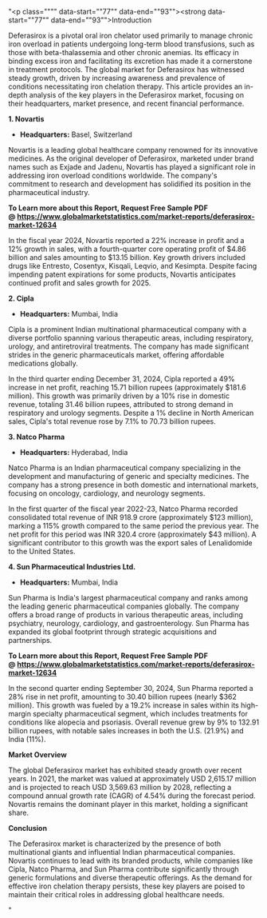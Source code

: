 "<p class="""" data-start=""77"" data-end=""93""><strong data-start=""77"" data-end=""93"">Introduction</strong></p>
<p class="""" data-start=""95"" data-end=""290""><span class=""relative -mx-px my-[-0.2rem] rounded px-px py-[0.2rem]"">Deferasirox is a pivotal oral iron chelator used primarily to manage chronic iron overload in patients undergoing long-term blood transfusions, such as those with beta-thalassemia and other chronic anemias.</span> <span class=""relative -mx-px my-[-0.2rem] rounded px-px py-[0.2rem]"">Its efficacy in binding excess iron and facilitating its excretion has made it a cornerstone in treatment protocols.</span> <span class=""relative -mx-px my-[-0.2rem] rounded px-px py-[0.2rem]"">The global market for Deferasirox has witnessed steady growth, driven by increasing awareness and prevalence of conditions necessitating iron chelation therapy.</span> <span class=""relative -mx-px my-[-0.2rem] rounded px-px py-[0.2rem]"">This article provides an in-depth analysis of the key players in the Deferasirox market, focusing on their headquarters, market presence, and recent financial performance.</span></p>
<p class="""" data-start=""292"" data-end=""307""><strong data-start=""292"" data-end=""307"">1. Novartis</strong></p>
<ul data-start=""309"" data-end=""410"">
<li class="""" data-start=""309"" data-end=""410"">
<p class="""" data-start=""311"" data-end=""410""><strong data-start=""311"" data-end=""328"">Headquarters:</strong> <span class=""relative -mx-px my-[-0.2rem] rounded px-px py-[0.2rem]"">Basel, Switzerland</span></p>
</li>
</ul>
<p class="""" data-start=""412"" data-end=""571""><span class=""relative -mx-px my-[-0.2rem] rounded px-px py-[0.2rem]"">Novartis is a leading global healthcare company renowned for its innovative medicines.</span> <span class=""relative -mx-px my-[-0.2rem] rounded px-px py-[0.2rem]"">As the original developer of Deferasirox, marketed under brand names such as Exjade and Jadenu, Novartis has played a significant role in addressing iron overload conditions worldwide.</span> <span class=""relative -mx-px my-[-0.2rem] rounded px-px py-[0.2rem]"">The company's commitment to research and development has solidified its position in the pharmaceutical industry.</span></p>
<p class="""" data-start=""412"" data-end=""571""><strong>To Learn more about this Report, Request Free Sample PDF @&nbsp;<a href=""https://www.globalmarketstatistics.com/market-reports/deferasirox-market-12634"">https://www.globalmarketstatistics.com/market-reports/deferasirox-market-12634</a></strong></p>
<p class="""" data-start=""573"" data-end=""778""><span class=""relative -mx-px my-[-0.2rem] rounded px-px py-[0.2rem]"">In the fiscal year 2024, Novartis reported a 22% increase in profit and a 12% growth in sales, with a fourth-quarter core operating profit of $4.86 billion and sales amounting to $13.15 billion.</span> <span class=""relative -mx-px my-[-0.2rem] rounded px-px py-[0.2rem]"">Key growth drivers included drugs like Entresto, Cosentyx, Kisqali, Leqvio, and Kesimpta.</span> <span class=""relative -mx-px my-[-0.2rem] rounded px-px py-[0.2rem]"">Despite facing impending patent expirations for some products, Novartis anticipates continued profit and sales growth for 2025.</span> </p>
<p class="""" data-start=""780"" data-end=""792""><strong data-start=""780"" data-end=""792"">2. Cipla</strong></p>
<ul data-start=""794"" data-end=""899"">
<li class="""" data-start=""794"" data-end=""899"">
<p class="""" data-start=""796"" data-end=""899""><strong data-start=""796"" data-end=""813"">Headquarters:</strong> <span class=""relative -mx-px my-[-0.2rem] rounded px-px py-[0.2rem]"">Mumbai, India</span></p>
</li>
</ul>
<p class="""" data-start=""901"" data-end=""1026""><span class=""relative -mx-px my-[-0.2rem] rounded px-px py-[0.2rem]"">Cipla is a prominent Indian multinational pharmaceutical company with a diverse portfolio spanning various therapeutic areas, including respiratory, urology, and antiretroviral treatments.</span> <span class=""relative -mx-px my-[-0.2rem] rounded px-px py-[0.2rem]"">The company has made significant strides in the generic pharmaceuticals market, offering affordable medications globally.</span></p>
<p class="""" data-start=""1028"" data-end=""1233""><span class=""relative -mx-px my-[-0.2rem] rounded px-px py-[0.2rem]"">In the third quarter ending December 31, 2024, Cipla reported a 49% increase in net profit, reaching 15.71 billion rupees (approximately $181.6 million).</span> <span class=""relative -mx-px my-[-0.2rem] rounded px-px py-[0.2rem]"">This growth was primarily driven by a 10% rise in domestic revenue, totaling 31.46 billion rupees, attributed to strong demand in respiratory and urology segments.</span> <span class=""relative -mx-px my-[-0.2rem] rounded px-px py-[0.2rem]"">Despite a 1% decline in North American sales, Cipla's total revenue rose by 7.1% to 70.73 billion rupees.</span> </p>
<p class="""" data-start=""1235"" data-end=""1254""><strong data-start=""1235"" data-end=""1254"">3. Natco Pharma</strong></p>
<ul data-start=""1256"" data-end=""1361"">
<li class="""" data-start=""1256"" data-end=""1361"">
<p class="""" data-start=""1258"" data-end=""1361""><strong data-start=""1258"" data-end=""1275"">Headquarters:</strong> <span class=""relative -mx-px my-[-0.2rem] rounded px-px py-[0.2rem]"">Hyderabad, India</span></p>
</li>
</ul>
<p class="""" data-start=""1363"" data-end=""1488""><span class=""relative -mx-px my-[-0.2rem] rounded px-px py-[0.2rem]"">Natco Pharma is an Indian pharmaceutical company specializing in the development and manufacturing of generic and specialty medicines.</span> <span class=""relative -mx-px my-[-0.2rem] rounded px-px py-[0.2rem]"">The company has a strong presence in both domestic and international markets, focusing on oncology, cardiology, and neurology segments.</span></p>
<p class="""" data-start=""1490"" data-end=""1695""><span class=""relative -mx-px my-[-0.2rem] rounded px-px py-[0.2rem]"">In the first quarter of the fiscal year 2022-23, Natco Pharma recorded consolidated total revenue of INR 918.9 crore (approximately $123 million), marking a 115% growth compared to the same period the previous year.</span> <span class=""relative -mx-px my-[-0.2rem] rounded px-px py-[0.2rem]"">The net profit for this period was INR 320.4 crore (approximately $43 million).</span> <span class=""relative -mx-px my-[-0.2rem] rounded px-px py-[0.2rem]"">A significant contributor to this growth was the export sales of Lenalidomide to the United States.</span> </p>
<p class="""" data-start=""1697"" data-end=""1738""><strong data-start=""1697"" data-end=""1738"">4. Sun Pharmaceutical Industries Ltd.</strong></p>
<ul data-start=""1740"" data-end=""1845"">
<li class="""" data-start=""1740"" data-end=""1845"">
<p class="""" data-start=""1742"" data-end=""1845""><strong data-start=""1742"" data-end=""1759"">Headquarters:</strong> <span class=""relative -mx-px my-[-0.2rem] rounded px-px py-[0.2rem]"">Mumbai, India</span></p>
</li>
</ul>
<p class="""" data-start=""1847"" data-end=""2012""><span class=""relative -mx-px my-[-0.2rem] rounded px-px py-[0.2rem]"">Sun Pharma is India's largest pharmaceutical company and ranks among the leading generic pharmaceutical companies globally.</span> <span class=""relative -mx-px my-[-0.2rem] rounded px-px py-[0.2rem]"">The company offers a broad range of products in various therapeutic areas, including psychiatry, neurology, cardiology, and gastroenterology.</span> <span class=""relative -mx-px my-[-0.2rem] rounded px-px py-[0.2rem]"">Sun Pharma has expanded its global footprint through strategic acquisitions and partnerships.</span></p>
<p class="""" data-start=""1847"" data-end=""2012""><strong>To Learn more about this Report, Request Free Sample PDF @&nbsp;<a href=""https://www.globalmarketstatistics.com/market-reports/deferasirox-market-12634"">https://www.globalmarketstatistics.com/market-reports/deferasirox-market-12634</a></strong></p>
<p class="""" data-start=""2014"" data-end=""2219""><span class=""relative -mx-px my-[-0.2rem] rounded px-px py-[0.2rem]"">In the second quarter ending September 30, 2024, Sun Pharma reported a 28% rise in net profit, amounting to 30.40 billion rupees (nearly $362 million).</span> <span class=""relative -mx-px my-[-0.2rem] rounded px-px py-[0.2rem]"">This growth was fueled by a 19.2% increase in sales within its high-margin specialty pharmaceutical segment, which includes treatments for conditions like alopecia and psoriasis.</span> <span class=""relative -mx-px my-[-0.2rem] rounded px-px py-[0.2rem]"">Overall revenue grew by 9% to 132.91 billion rupees, with notable sales increases in both the U.S. (21.9%) and India (11%).</span></p>
<p class="""" data-start=""2221"" data-end=""2240""><strong data-start=""2221"" data-end=""2240"">Market Overview</strong></p>
<p class="""" data-start=""2242"" data-end=""2447""><span class=""relative -mx-px my-[-0.2rem] rounded px-px py-[0.2rem]"">The global Deferasirox market has exhibited steady growth over recent years.</span> <span class=""relative -mx-px my-[-0.2rem] rounded px-px py-[0.2rem]"">In 2021, the market was valued at approximately USD 2,615.17 million and is projected to reach USD 3,569.63 million by 2028, reflecting a compound annual growth rate (CAGR) of 4.54% during the forecast period.</span> <span class=""relative -mx-px my-[-0.2rem] rounded px-px py-[0.2rem]"">Novartis remains the dominant player in this market, holding a significant share.</span>&nbsp;</p>
<p class="""" data-start=""2449"" data-end=""2463""><strong data-start=""2449"" data-end=""2463"">Conclusion</strong></p>
<p class="""" data-start=""2465"" data-end=""2630""><span class=""relative -mx-px my-[-0.2rem] rounded px-px py-[0.2rem]"">The Deferasirox market is characterized by the presence of both multinational giants and influential Indian pharmaceutical companies.</span> <span class=""relative -mx-px my-[-0.2rem] rounded px-px py-[0.2rem]"">Novartis continues to lead with its branded products, while companies like Cipla, Natco Pharma, and Sun Pharma contribute significantly through generic formulations and diverse therapeutic offerings.</span> <span class=""relative -mx-px my-[-0.2rem] rounded px-px py-[0.2rem]"">As the demand for effective iron chelation therapy persists, these key players are poised to maintain their critical roles in addressing global healthcare needs.</span></p>"
